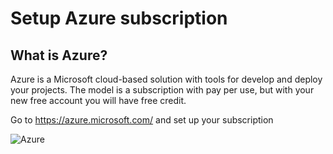 # Setup Azure subscription

## What is Azure?
Azure is a Microsoft cloud-based solution with tools for develop and deploy your projects. The model is a subscription with pay per use, but with your new free account you will have free credit. 

Go to https://azure.microsoft.com/ and set up your subscription

![Azure](https://danielasensiolabs.blob.core.windows.net/myweeklydietlab/01_Azure_free_account.png)
